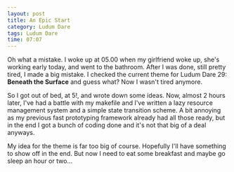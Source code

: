 ```yaml
---
layout: post
title: An Epic Start
category: Ludum Dare
tags: Ludum Dare
time: 07:07
---
```


Oh what a mistake. I woke up at 05.00 when my girlfriend woke up, she's working early today, and went to the bathroom. After I was done, still pretty tired, I made a big mistake. I checked the current theme for Ludum Dare 29: **Beneath the Surface** and guess what? Now I wasn't tired anymore.

So I got out of bed, at 5!, and wrote down some ideas. Now, almost 2 hours later, I've had a battle with my makefile and I've written a lazy resource management system and a simple state transition scheme. A bit annoying as my previous fast prototyping framework already had all those ready, but in the end I got a bunch of coding done and it's not that big of a deal anyways.

My idea for the theme is far too big of course. Hopefully I'll have something to show off in the end. But now I need to eat some breakfast and maybe go sleep an hour or two...
